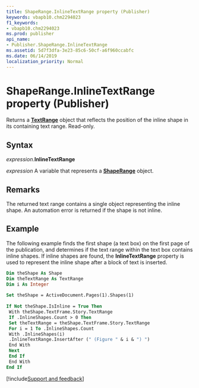 ```yaml
---
title: ShapeRange.InlineTextRange property (Publisher)
keywords: vbapb10.chm2294023
f1_keywords:
- vbapb10.chm2294023
ms.prod: publisher
api_name:
- Publisher.ShapeRange.InlineTextRange
ms.assetid: 5d7f3dfa-3e23-85c6-50cf-a6f960ccabfc
ms.date: 06/14/2019
localization_priority: Normal
---
```



# ShapeRange.InlineTextRange property (Publisher)

Returns a **[TextRange](Publisher.TextRange.md)** object that reflects the position of the inline shape in its containing text range. Read-only.


## Syntax

_expression_.**InlineTextRange**

_expression_ A variable that represents a **[ShapeRange](Publisher.ShapeRange.md)** object.


## Remarks

The returned text range contains a single object representing the inline shape. An automation error is returned if the shape is not inline.


## Example

The following example finds the first shape (a text box) on the first page of the publication, and determines if the text range within the text box contains inline shapes. If inline shapes are found, the **InlineTextRange** property is used to represent the inline shape after a block of text is inserted.

```vb
Dim theShape As Shape 
Dim theTextRange As TextRange 
Dim i As Integer 
 
Set theShape = ActiveDocument.Pages(1).Shapes(1) 
 
If Not theShape.IsInline = True Then 
 With theShape.TextFrame.Story.TextRange 
 If .InlineShapes.Count > 0 Then 
 Set theTextRange = theShape.TextFrame.Story.TextRange 
 For i = 1 To .InlineShapes.Count 
 With .InlineShapes(i) 
 .InlineTextRange.InsertAfter (" (Figure " & i & ") ") 
 End With 
 Next 
 End If 
 End With 
End If
```

[!include[Support and feedback](~/includes/feedback-boilerplate.md)]